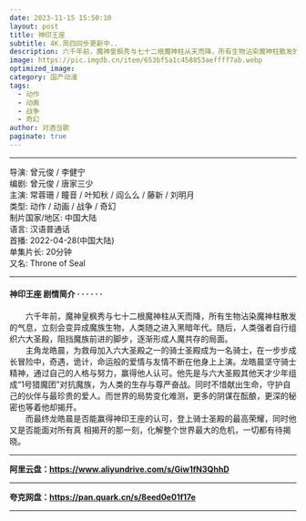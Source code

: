 ```yaml
---
date: 2023-11-15 15:50:10
layout: post
title: 神印王座
subtitle: 4K.周四同步更新中..
description: 六千年前，魔神皇枫秀与七十二根魔神柱从天而降，所有生物沾染魔神柱散发的气息，立刻会变异成魔族生物，人类随之进入黑暗年代。随后，人类强者自行组织六大圣殿，阻挡魔族前进的脚步，逐渐形成人魔共存的局面...
image: https://pic.imgdb.cn/item/653bf5a1c458853aeffff7ab.webp
optimized_image: 
category: 国产动漫
tags:
  - 动作
  - 动画
  - 战争
  - 奇幻
author: 对酒当歌
paginate: true
---
```


---

导演: 曾元俊 / 李健宁  
编剧: 曾元俊 / 唐家三少  
主演: 常蓉珊 / 瞳音 / 叶知秋 / 阎么么 / 藤新 / 刘明月  
类型: 动作 / 动画 / 战争 / 奇幻  
制片国家/地区: 中国大陆  
语言: 汉语普通话  
首播: 2022-04-28(中国大陆)  
单集片长: 20分钟  
又名: Throne of Seal  

---

#### 神印王座 剧情简介 · · · · · ·

　　六千年前，魔神皇枫秀与七十二根魔神柱从天而降，所有生物沾染魔神柱散发的气息，立刻会变异成魔族生物，人类随之进入黑暗年代。随后，人类强者自行组织六大圣殿，阻挡魔族前进的脚步，逐渐形成人魔共存的局面。  
　　主角龙皓晨，为救母加入六大圣殿之一的骑士圣殿成为一名骑士，在一步步成长冒险中，奇遇，诡计，命运般的爱情与友情不断在他身上上演。龙皓晨坚守骑士精神，通过自己的人格与努力，赢得他人认可。他先是与六大圣殿其他天才少年组成“1号猎魔团”对抗魔族，为人类的生存与尊严奋战。同时不惜献出生命，守护自己的伙伴与最珍贵的爱人。而世界的局势变化难测，更多的阴谋在酝酿，更深的秘密也等着他却揭开。  
　　而最终龙皓晨是否能赢得神印王座的认可，登上骑士圣殿的最高荣耀，同时他又是否能面对所有真 相揭开的那一刻，化解整个世界最大的危机，一切都有待揭晓。  

---

**阿里云盘：<https://www.aliyundrive.com/s/Giw1fN3QhhD>**

---

**夸克网盘：<https://pan.quark.cn/s/8eed0e01f17e>**

---
